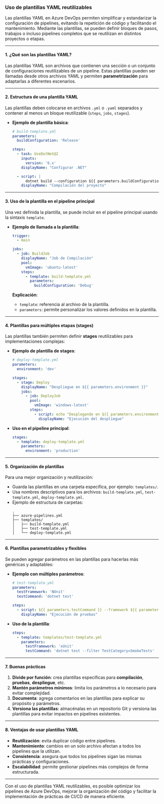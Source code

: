 ### Uso de plantillas YAML reutilizables

Las plantillas YAML en Azure DevOps permiten simplificar y estandarizar la configuración de pipelines, evitando la repetición de código y facilitando el mantenimiento. Mediante las plantillas, se pueden definir bloques de pasos, trabajos o incluso pipelines completos que se reutilizan en distintos proyectos o etapas.

---

#### 1. **¿Qué son las plantillas YAML?**  

Las plantillas YAML son archivos que contienen una sección o un conjunto de configuraciones reutilizables de un pipeline. Estas plantillas pueden ser llamadas desde otros archivos YAML y permiten **parametrización** para adaptarlas a diferentes escenarios.

---

#### 2. **Estructura de una plantilla YAML**  

Las plantillas deben colocarse en archivos `.yml` o `.yaml` separados y contener al menos un bloque reutilizable (`steps`, `jobs`, `stages`).  

- **Ejemplo de plantilla básica**:  
   ```yaml
   # build-template.yml
   parameters:
     buildConfiguration: 'Release'

   steps:
     - task: UseDotNet@2
       inputs:
         version: '6.x'
       displayName: "Configurar .NET"

     - script: |
         dotnet build --configuration ${{ parameters.buildConfiguration }}
       displayName: "Compilación del proyecto"
   ```

---

#### 3. **Uso de la plantilla en el pipeline principal**  

Una vez definida la plantilla, se puede incluir en el pipeline principal usando la sintaxis `template`.  

- **Ejemplo de llamada a la plantilla**:  
   ```yaml
   trigger:
     - main

   jobs:
     - job: BuildJob
       displayName: "Job de Compilación"
       pool:
         vmImage: 'ubuntu-latest'
       steps:
         - template: build-template.yml
           parameters:
             buildConfiguration: 'Debug'
   ```

   **Explicación**:  
   - `template`: referencia al archivo de la plantilla.  
   - `parameters`: permite personalizar los valores definidos en la plantilla.

---

#### 4. **Plantillas para múltiples etapas (stages)**  

Las plantillas también permiten definir **stages** reutilizables para implementaciones complejas:  

- **Ejemplo de plantilla de stages**:  
   ```yaml
   # deploy-template.yml
   parameters:
     environment: 'dev'

   stages:
     - stage: Deploy
       displayName: "Despliegue en ${{ parameters.environment }}"
       jobs:
         - job: DeployJob
           pool:
             vmImage: 'windows-latest'
           steps:
             - script: echo "Desplegando en ${{ parameters.environment }}"
               displayName: "Ejecución del despliegue"
   ```

- **Uso en el pipeline principal**:  
   ```yaml
   stages:
     - template: deploy-template.yml
       parameters:
         environment: 'production'
   ```

---

#### 5. **Organización de plantillas**  

Para una mejor organización y reutilización:  
- Guarda las plantillas en una carpeta específica, por ejemplo: `templates/`.  
- Usa nombres descriptivos para los archivos: `build-template.yml`, `test-template.yml`, `deploy-template.yml`.  
- Ejemplo de estructura de carpetas:  
   ```
   .
   ├── azure-pipelines.yml
   ├── templates/
   │   ├── build-template.yml
   │   ├── test-template.yml
   │   └── deploy-template.yml
   ```

---

#### 6. **Plantillas parametrizables y flexibles**  

Se pueden agregar parámetros en las plantillas para hacerlas más genéricas y adaptables:  

- **Ejemplo con múltiples parámetros**:  
   ```yaml
   # test-template.yml
   parameters:
     testFramework: 'NUnit'
     testCommand: 'dotnet test'

   steps:
     - script: ${{ parameters.testCommand }} --framework ${{ parameters.testFramework }}
       displayName: "Ejecución de pruebas"
   ```

- **Uso de la plantilla**:  
   ```yaml
   steps:
     - template: templates/test-template.yml
       parameters:
         testFramework: 'xUnit'
         testCommand: 'dotnet test --filter TestCategory=SmokeTests'
   ```

---

#### 7. **Buenas prácticas**  

1. **Divide por función**: crea plantillas específicas para **compilación**, **pruebas**, **despliegue**, etc.  
2. **Mantén parámetros mínimos**: limita los parámetros a lo necesario para evitar complejidad.  
3. **Documenta**: agrega comentarios en las plantillas para explicar su propósito y parámetros.  
4. **Versiona las plantillas**: almacénalas en un repositorio Git y versiona las plantillas para evitar impactos en pipelines existentes.  

---

#### 8. **Ventajas de usar plantillas YAML**  

- **Reutilización**: evita duplicar código entre pipelines.  
- **Mantenimiento**: cambios en un solo archivo afectan a todos los pipelines que la utilizan.  
- **Consistencia**: asegura que todos los pipelines sigan las mismas prácticas y configuraciones.  
- **Escalabilidad**: permite gestionar pipelines más complejos de forma estructurada.

---

Con el uso de plantillas YAML reutilizables, es posible optimizar los pipelines de Azure DevOps, mejorar la organización del código y facilitar la implementación de prácticas de CI/CD de manera eficiente.